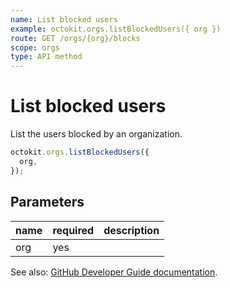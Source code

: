```yaml
---
name: List blocked users
example: octokit.orgs.listBlockedUsers({ org })
route: GET /orgs/{org}/blocks
scope: orgs
type: API method
---
```


# List blocked users

List the users blocked by an organization.

```js
octokit.orgs.listBlockedUsers({
  org,
});
```

## Parameters

<table>
  <thead>
    <tr>
      <th>name</th>
      <th>required</th>
      <th>description</th>
    </tr>
  </thead>
  <tbody>
    <tr><td>org</td><td>yes</td><td>

</td></tr>
  </tbody>
</table>

See also: [GitHub Developer Guide documentation](https://developer.github.com/v3/orgs/blocking/#list-blocked-users).
